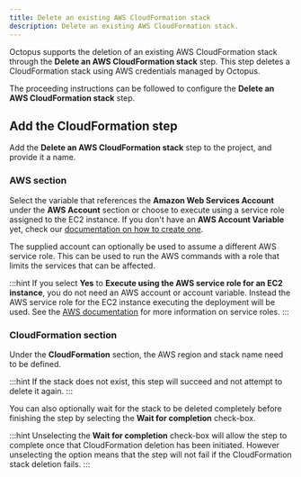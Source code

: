 ```yaml
---
title: Delete an existing AWS CloudFormation stack
description: Delete an existing AWS CloudFormation stack.
---
```


Octopus supports the deletion of an existing AWS CloudFormation stack through the **Delete an AWS CloudFormation stack** step. This step deletes a CloudFormation stack using AWS credentials managed by Octopus.

The proceeding instructions can be followed to configure the **Delete an AWS CloudFormation stack** step.

## Add the CloudFormation step

Add the **Delete an AWS CloudFormation stack** step to the project, and provide it a name.


### AWS section

Select the variable that references the **Amazon Web Services Account** under the **AWS Account** section or choose to execute using a service role assigned to the EC2 instance. If you don't have an **AWS Account Variable** yet, check our [documentation on how to create one](/docs/projects/variables/aws-account-variables.md).


The supplied account can optionally be used to assume a different AWS service role. This can be used to run the AWS commands with a role that limits the services that can be affected.


:::hint
If you select **Yes** to **Execute using the AWS service role for an EC2 instance**, you do not need an AWS account or account variable. Instead the AWS service role for the EC2 instance executing the deployment will be used. See the [AWS documentation](https://g.octopushq.com/AwsDocsRolesTermsAndConcepts) for more information on service roles.
:::

### CloudFormation section

Under the **CloudFormation** section, the AWS region and stack name need to be defined.

:::hint
If the stack does not exist, this step will succeed and not attempt to delete it again.
:::

You can also optionally wait for the stack to be deleted completely before finishing the step by selecting the **Wait for completion** check-box.

:::hint
Unselecting the **Wait for completion** check-box will allow the step to complete once that CloudFormation deletion has been initiated. However unselecting the option means that the step will not fail if the CloudFormation stack deletion fails.
:::

